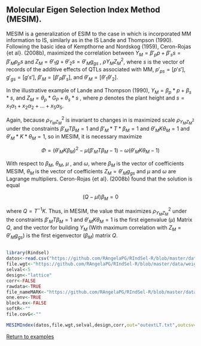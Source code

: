 ## Molecular Eigen Selection Index Method (MESIM).

MESIM is a generalization of ESIM to the case in which is incorporated MM information to IS, similarly as in the IS Lande and Thompson (1990). Following the basic idea of Kempthorne and Nordskog (1959), Ceron-Rojas {et al}. (2008b), maximized the correlation between $Y_M=\beta'_p p + \beta'_s s=\beta'_M p_ps$ and $Z_M=\theta'_1g+\theta'_2s=\theta'_M g _{gs}$ , $\rho{Y _M Z _M}^2$, where $s$ is the vector of records of the additive effects of QTLs associated with MM, $p' _{ps}=[p's']$, $g' _{gs}=[g's']$, $\beta'_M=[\beta'_P\beta'_s]$, and $\theta'_M=[\theta'_1\theta'_2]$.

In the illustrative example of Lande and Thompson (1990), $Y_M=\beta_p* p+\beta_s*s$, and $Z_{M}=\theta_{p}*G_{P}+\theta_{s}*s$ , where $p$ denotes the plant height and $s=x_1 \alpha_1 + x_2 \alpha_2 + ... + x_5 \alpha_5$. 

Again, because $\rho_{Y_{M}Z_{M}}^2$  is invariant to changes in is maximized scale $\rho_{Y_M Z_M ^2}$ under the constraints $\beta'_ MT\beta_M=1$ and $\beta'_ {M}* T*\beta_{M}=1$ and $\theta'_ {M}K\theta_{M}=1$ and $\theta'_M*K*\theta_M=1$, so in MESIM, it is necessary maximize 

$$\Phi=(\theta'_MK\beta_M)^2 - \mu (\beta'_MT\beta_M-1) - \omega(\theta'_MK\theta_M-1)$$

With respect to $\beta_M$, $\theta_M$, $\mu$ , and $\omega$, where $\beta_M$ is the vector of coefficients MESIM, $\theta_M$ is the vector of coefficients $Z_{M}=\theta'_ {M}g_{gs}$ and $\mu$ and $\omega$ are Lagrange multipliers. Ceron-Rojas {et al}. (2008b) found that the solution is equal 

$$(Q-\mu I)\beta_M=0$$

where $Q=T^{-1}K$. Thus, in MESIM, the value that maximizes $\rho_{Y_M Z_M}^2$ under the constraints $\beta'_ {M}T\beta_{M}=1$ and $\theta'_ {M}K\theta_{M}=1$ is the first eigenvalue ($\mu$) Matrix $Q$, and the vector for building $Y_M$ (With maximum correlation with $Z_{M}=\theta'_ {M}g_{gs})$ is the first eigenvector ($\beta_M$) matrix $Q$.

```R

library(Rindsel)
datos<-read.csv("https://github.com/RAngelaPG/RIndSel-R/blob/master/data/C1_PSI_05_Phen.csv",header=T,na.strings=c(NA,"."."-")) #Raw data to analized.
file.wgt<-"https://github.com/RAngelaPG/RIndSel-R/blob/master/data/weigth_C1_PSI.csv")             #name of the file where we write the economic weights and restrictions. 
selval<-5                                                                                          #Selection intensity.
design<-"lattice"                                                                                  #Experimental design.
corr<-FALSE                                                                                        #You can decide if you want to work with the correlation matrix instead of variance and covariance matrix.
rawdata<-TRUE                                                                                      #By default is TRUE when you are using design option "lattice" or "rcbd", use FALSE for design option "AdjMeans".
file_nameMARK<-"https://github.com/RAngelaPG/RIndSel-R/blob/master/data/C1_PSI_S2_05_Haplo.csv")   #name of the file markers information.
one.env<-TRUE                                                                                      #Use FALSE for multienviromrent trials.
block.ex<-FALSE                                                                                    #Use FALSE always.
softR<-""                                                                                          #Use "" always.
file.covG<-""                                                                                      #When design is "AdjMeans" and rawdata is FALSE, write the location of your variance and covariance matrix csv file.

MESIMIndex(datos,file.wgt,selval,design,corr,out="outextLT.txt",outcsv="outLT.csv",rawdata,file_nameMARK,one.env,block.ex,softR,file.covG)

```
[Return to examples](https://github.com/RAngelaPG/RIndSel-R/blob/master/Readme.md)
